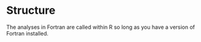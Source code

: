 # Structure

The analyses in Fortran are called within R so long as you have a version of Fortran installed.
